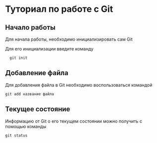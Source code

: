 # Туториал по работе с Git

## Начало работы

Для начала работы, необходимо инициализировать сам Git

Для его инициализации введите команду 

```fix
  git init
```

## Добавление файла

Для добавления файла в Git необходимо воспользоваться командой 

```fix
git add название файла
```

## Текущее состояние

Информацию от Git о его текущем состоянии можно получить с помощью команды

```fix
git status
```


